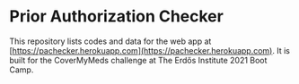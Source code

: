 # Prior Authorization Checker

This repository lists codes and data for the web app at [https://pachecker.herokuapp.com](https://pachecker.herokuapp.com). It is built for the CoverMyMeds challenge at The Erdős Institute 2021 Boot Camp.